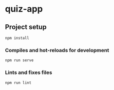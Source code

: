 # quiz-app

## Project setup
```
npm install
```

### Compiles and hot-reloads for development
```
npm run serve
```
### Lints and fixes files
```
npm run lint
```